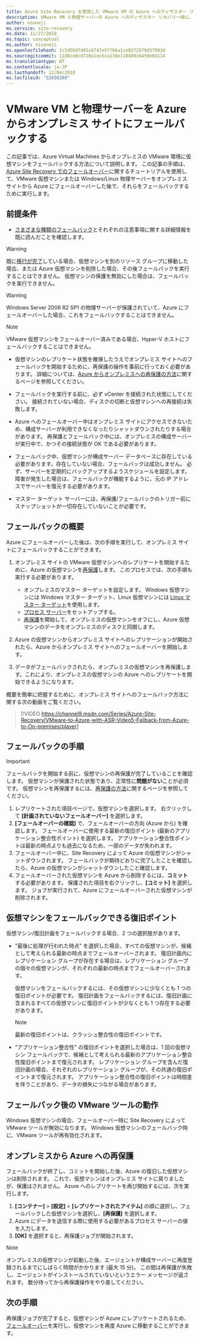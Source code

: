 ```yaml
---
title: Azure Site Recovery を使用した VMware VM の Azure へのディザスター リカバリー中の Azure からのフェールバック | Microsoft Docs
description: VMware VM と物理サーバーの Azure へのディザスター リカバリー時に、Azure にフェールオーバーした後で、オンプレミス サイトにフェールバックする方法について説明します。
author: nsoneji
ms.service: site-recovery
ms.date: 11/27/2018
ms.topic: conceptual
ms.author: nisoneji
ms.openlocfilehash: 1c5d5b97465c6747e5f766a1ce8272579d37993d
ms.sourcegitcommit: 11d8ce8cd720a1ec6ca130e118489c6459e04114
ms.translationtype: HT
ms.contentlocale: ja-JP
ms.lasthandoff: 12/04/2018
ms.locfileid: "52850280"
---
```

# <a name="fail-back-vmware-vms-and-physical-servers-from-azure-to-an-on-premises-site"></a>VMware VM と物理サーバーを Azure からオンプレミス サイトにフェールバックする

この記事では、Azure Virtual Machines からオンプレミスの VMware 環境に仮想マシンをフェールバックする方法について説明します。 この記事の手順は、[Azure Site Recovery でのフェールオーバー](site-recovery-failover.md)に関するチュートリアルを使用して、VMware 仮想マシンまたは Windows/Linux 物理サーバーをオンプレミス サイトから Azure にフェールオーバーした後で、それらをフェールバックするために実行します。

## <a name="prerequisites"></a>前提条件
- [さまざまな種類のフェールバック](concepts-types-of-failback.md)とそれぞれの注意事項に関する詳細情報を既に読んだことを確認します。

> [!WARNING]
> 既に[移行が完了](migrate-overview.md#what-do-we-mean-by-migration)している場合、仮想マシンを別のリソース グループに移動した場合、または Azure 仮想マシンを削除した場合、その後フェールバックを実行することはできません。 仮想マシンの保護を無効にした場合は、フェールバックを実行できません。

> [!WARNING]
> Windows Server 2008 R2 SP1 の物理サーバーが保護されていて、Azure にフェールオーバーした場合、これをフェールバックすることはできません。

> [!NOTE]
> VMware 仮想マシンをフェールオーバー済みである場合、Hyper-V ホストにフェールバックすることはできません。


- 仮想マシンのレプリケート状態を確保したうえでオンプレミス サイトへのフェールバックを開始するために、再保護の操作を事前に行っておく必要があります。 詳細については、[Azure からオンプレミスへの再保護の方法](vmware-azure-reprotect.md)に関するページを参照してください。

- フェールバックを実行する前に、必ず vCenter を接続された状態にしてください。 接続されていない場合、ディスクの切断と仮想マシンへの再接続は失敗します。

- Azure へのフェールオーバー中はオンプレミス サイトにアクセスできないため、構成サーバーが利用できなくなったりシャットダウンされたりする場合があります。 再保護とフェールバック中には、オンプレミスの構成サーバーが実行中で、かつその接続状態が OK である必要があります。 

- フェールバック中、仮想マシンが構成サーバー データベースに存在している必要があります。存在していない場合、フェールバックは成功しません。 必ず、サーバーを定期的にバックアップするようスケジュールを設定します。 障害が発生した場合は、フェールバックが機能するように、元の IP アドレスでサーバーを復元する必要があります。

- マスター ターゲット サーバーには、再保護/フェールバックのトリガー前にスナップショットが一切存在していないことが必要です。

## <a name="overview-of-failback"></a>フェールバックの概要
Azure にフェールオーバーした後は、次の手順を実行して、オンプレミス サイトにフェールバックすることができます。

1. オンプレミス サイトの VMware 仮想マシンへのレプリケートを開始するために、Azure の仮想マシンを[再保護](vmware-azure-reprotect.md)します。 このプロセスでは、次の手順も実行する必要があります。

    * オンプレミスのマスター ターゲットを設定します。 Windows 仮想マシンには Windows マスター ターゲット、Linux 仮想マシンには [Linux マスター ターゲット](vmware-azure-install-linux-master-target.md)を使用します。
    * [プロセス サーバー](vmware-azure-set-up-process-server-azure.md)をセットアップする。
    * [再保護](vmware-azure-reprotect.md)を開始して、オンプレミスの仮想マシンをオフにし、Azure 仮想マシンのデータをオンプレミスのディスクと同期します。

2. Azure の仮想マシンからオンプレミス サイトへのレプリケーションが開始されたら、Azure からオンプレミス サイトへのフェールオーバーを開始します。

3. データがフェールバックされたら、オンプレミスの仮想マシンを再保護します。これにより、オンプレミスの仮想マシンの Azure へのレプリケートを開始できるようになります。

概要を簡単に把握するために、オンプレミス サイトへのフェールバック方法に関する次の動画をご覧ください。
> [!VIDEO https://channel9.msdn.com/Series/Azure-Site-Recovery/VMware-to-Azure-with-ASR-Video5-Failback-from-Azure-to-On-premises/player]


## <a name="steps-to-fail-back"></a>フェールバックの手順

> [!IMPORTANT]
> フェールバックを開始する前に、仮想マシンの再保護が完了していることを確認します。 仮想マシンが保護された状態であり、正常性に**問題がない**ことが必須です。 仮想マシンを再保護するには、[再保護の方法](vmware-azure-reprotect.md)に関するページを参照してください。

1. レプリケートされた項目ページで、仮想マシンを選択します。 右クリックして **[計画されていないフェールオーバー]** を選択します。
2. **[フェールオーバーの確認]** で、フェールオーバーの方向 (Azure から) を確認します。 フェールオーバーに使用する最新の復旧ポイント (最新のアプリケーション整合性ポイント) を選択します。 アプリケーション整合性ポイントは最新の時点よりも過去になるため、一部のデータが失われます。
3. フェールオーバー中に、Site Recovery によって Azure の仮想マシンがシャットダウンされます。 フェールバックが期待どおりに完了したことを確認したら、Azure の仮想マシンがシャットダウンしたこと確認します。
4. フェールオーバーされた仮想マシンを Azure から削除するには、**コミット**する必要があります。 保護された項目を右クリックし、**[コミット]** を選択します。 ジョブが実行されて、Azure にフェールオーバーされた仮想マシンが削除されます。


## <a name="to-what-recovery-point-can-i-fail-back-the-virtual-machines"></a>仮想マシンをフェールバックできる復旧ポイント

仮想マシン/復旧計画をフェールバックする場合、2 つの選択肢があります。

- "最後に処理が行われた時点" を選択した場合、すべての仮想マシンが、候補として考えられる最新の時点までフェールオーバーされます。 復旧計画内にレプリケーション グループが存在する場合は、レプリケーション グループの個々の仮想マシンが、それぞれの最新の時点までフェールオーバーされます。

  仮想マシンをフェールバックするには、その仮想マシンに少なくとも 1 つの復旧ポイントが必要です。 復旧計画をフェールバックするには、復旧計画に含まれるすべての仮想マシンに復旧ポイントが少なくとも 1 つ存在する必要があります。

  > [!NOTE]
  > 最新の復旧ポイントは、クラッシュ整合性の復旧ポイントです。

- "アプリケーション整合性" の復旧ポイントを選択した場合は、1 回の仮想マシン フェールバックで、候補として考えられる最新のアプリケーション整合性復旧ポイントまで復元されます。 レプリケーション グループを含んだ復旧計画の場合、それぞれのレプリケーション グループが、その共通の復旧ポイントまで復元されます。
アプリケーション整合性の復旧ポイントは時間差を伴うことがあり、データの損失につながる場合があります。

## <a name="what-happens-to-vmware-tools-post-failback"></a>フェールバック後の VMware ツールの動作

Windows 仮想マシンの場合、フェールオーバー時に Site Recovery によって VMware ツールが無効になります。 Windows 仮想マシンのフェールバック時に、VMware ツールが再有効化されます。 


## <a name="reprotect-from-on-premises-to-azure"></a>オンプレミスから Azure への再保護
フェールバックが終了し、コミットを開始した後、Azure の復旧した仮想マシンは削除されます。 これで、仮想マシンはオンプレミス サイトに戻りましたが、保護はされません。 Azure へのレプリケートを再び開始するには、次を実行します。

1. **[コンテナー]** > **[設定]** > **[レプリケートされたアイテム]** の順に選択し、フェールバックした仮想マシンを選択し、**[再保護]** を選択します。
2. Azure にデータを送信する際に使用する必要があるプロセス サーバーの値を入力します。
3. **[OK]** を選択すると、再保護ジョブが開始されます。

> [!NOTE]
> オンプレミスの仮想マシンが起動した後、エージェントが構成サーバーに再度登録されるまでにしばらく時間がかかります (最大 15 分)。 この間は再保護が失敗し、エージェントがインストールされていないというエラー メッセージが返されます。 数分待ってから再保護操作をやり直してください。

## <a name="next-steps"></a>次の手順

再保護ジョブが完了すると、仮想マシンが Azure にレプリケートされるため、[フェールオーバー](site-recovery-failover.md)を実行し、仮想マシンを再度 Azure に移動することができます。



